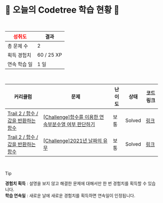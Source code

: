 # 🌲 오늘의 Codetree 학습 현황 🌲

<br />

| <span style="color:red;display:block;text-align:center;"> **성취도**</span> | 결과 |
|---|---|
| 총 문제 수 | 2 |
| 획득 경험치 | 60 / 25 XP |
| 연속 학습 일 | 1 일 |

<br />

|커리큘럼|문제|난이도|상태|코드 링크|
|---|---|---|---|---|
|[Trail 2 / 함수 / 값을 반환하는 함수](https://www.codetree.ai/trail-info/novice-mid/)|[[Challenge]함수를 이용한 연속부분수열 여부 판단하기](https://www.codetree.ai/trails/complete/curated-cards/challenge-to-determine-whether-a-continuous-subsequence-is-made-using-a-function/)|보통|Solved|[링크](https://github.com/hs-2171073-LeeKyungseok/ForCodeTree/blob/main/250528/%ED%95%A8%EC%88%98%EB%A5%BC%20%EC%9D%B4%EC%9A%A9%ED%95%9C%20%EC%97%B0%EC%86%8D%EB%B6%80%EB%B6%84%EC%88%98%EC%97%B4%20%EC%97%AC%EB%B6%80%20%ED%8C%90%EB%8B%A8%ED%95%98%EA%B8%B0/to-determine-whether-a-continuous-subsequence-is-made-using-a-function.js)|
|[Trail 2 / 함수 / 값을 반환하는 함수](https://www.codetree.ai/trail-info/novice-mid/)|[[Challenge]2021년 날짜의 유무](https://www.codetree.ai/trails/complete/curated-cards/challenge-with-or-without-2021/)|보통|Solved|[링크](https://github.com/hs-2171073-LeeKyungseok/ForCodeTree/blob/main/250528/2021%EB%85%84%20%EB%82%A0%EC%A7%9C%EC%9D%98%20%EC%9C%A0%EB%AC%B4/with-or-without-2021.js)|


<br />

> [!TIP]
> **경험치 획득** : 설명을 보지 않고 해결한 문제에 대해서만 한 번 경험치를 획득할 수 있습니다.  
> **학습 연속일** : 새로운 날에 새로운 경험치를 획득하면 연속일이 인정됩니다.

